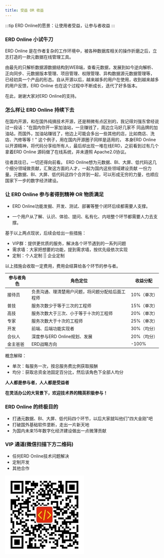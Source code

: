 ```yaml
---
title: 受益 OR 收益
---
```


:::tip ERD Online的愿景：让使用者受益，让参与者收益
:::

### ERD Online 小试牛刀

ERD Online 是在作者复杂的工作环境中，被各种数据库相关的操作折磨之后，立志打造的一款元数据在线管理工具。

由最先的只解析数据源数据结构到WEB端，查看元数据，发展到如今逆向解析、正向同步、元数据版本管理、项目管理、权限管理、异构数据源元数据管理等， 已经初具一个产品的形态。自从开源以后，越来越多的用户在使用，收到越来越多的用户反馈，ERD
Online 也在这个过程中不断成长，迭代了好多版本。

在此，谢谢大家对ERD Online的支持。

### 怎么样让 ERD Online 持续下去

在国内开源，和在国外纯搞技术开源，还是稍微有点区别的，我记得刘强东曾经说过一段话："在国内你开一家加油站，一旦赚钱了，周边立马好几家不 同品牌的加油站，而国外，加油站赚钱了，他边上可能会多出一些其他的店，比如商店、洗店、汽修等等！"
这个例子，用在国内开源圈子同样是适用的， 本身ERD Online以开源精神，将代码分享给所有人，最后却出现一堆在线ERD，之前看到过有几个拿着ERD Online 源码做了在线系统，并未遵照 Apache2.0协议。

往者具往已，一切还得向前看。 ERD Online想为元数据、BI、大屏、低代码这几个细分领域做贡献，汇聚这方面的人才，一起为国内这些领域建设贡献
一份力量。元数据、BI、大屏、低代码这四个合并到一起，可以形成无穷的力量，也顺应国家下一步的数字经济建设。

### 让 ERD Online 参与者得到精神 OR 物质满足

- ERD Online功能发掘、开发、测试、部署等整个闭环后续都需要人支撑。

- 一个用户从了解、认识、体验、提问、私有化、内培整个环节都需要人力去支撑。

基于以上两点现状，后续会给出一些措施：

- VIP群：提供更优质的服务，解决各个环节遇到的一系列问题
- 需求墙：大家把想要的功能，提到需求墙，按优先级依次实现
- 定制：个人定制 || 企业定制

以上措施会收取一定费用，费用会结算给各个环节的参与者。

参与者角色     | 角色定位 | 收益分配
-------- | ----- | -----
接待员  | 负责沟通、理清楚用户问题，将问题分配给后面工程师 | 10%（单次）
普技  | 服务次数少于等于三次的工程师 | 15%（单次）
高技  | 服务次数大于三次、小于等于十次的工程师 | 20%（单次）
专家  | 服务次数大于十次的工程师 | 25%（单次）
开发  | 前端、后端功能实现者 | 30%（均分）
合伙人  | 深度参与ERD Online规划、发展 | 20%（均分）
金主爸爸  | ERD战略方向 | -100%

概念解释：

- 单次：每服务一次，按总服务费比例获取报酬
- 均分：获取总资金池固定百分比，然后该角色下全部人均分

**人人都是参与者，人人都是受益者**

**在灵活办公的大背景下，欢迎技术界的精英积极参与！**

### ERD Online 的终极目的

- 打通元数据、BI、大屏、低代码四个环节，以后大家就叫他们"四大金刚"吧
- 打破国外基础软件垄断，走出一片新天地
- 为国内未来15年数字化经济建设做出一点微薄贡献


### VIP 通道(微信扫描下方二维码)

- 任何ERD Online技术问题解决
- 定制开发
- 其他合作

![](img/mp.jpg)


